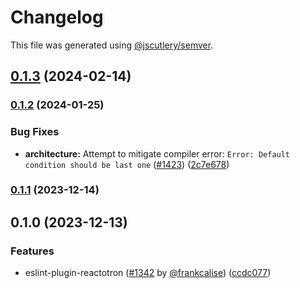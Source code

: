 # Changelog

This file was generated using [@jscutlery/semver](https://github.com/jscutlery/semver).

## [0.1.3](https://github.com/infinitered/reactotron/compare/eslint-plugin-reactotron@0.1.2...eslint-plugin-reactotron@0.1.3) (2024-02-14)

### [0.1.2](https://github.com/infinitered/reactotron/compare/eslint-plugin-reactotron@0.1.1...eslint-plugin-reactotron@0.1.2) (2024-01-25)


### Bug Fixes

* **architecture:** Attempt to mitigate compiler error: `Error: Default condition should be last one` ([#1423](https://github.com/infinitered/reactotron/issues/1423)) ([2c7e678](https://github.com/infinitered/reactotron/commit/2c7e678e5afaea79cd01f4ab6e90bd67339fc80a))

### [0.1.1](https://github.com/infinitered/reactotron/compare/eslint-plugin-reactotron@0.1.0...eslint-plugin-reactotron@0.1.1) (2023-12-14)

## 0.1.0 (2023-12-13)


### Features

* eslint-plugin-reactotron ([#1342](https://github.com/infinitered/reactotron/issues/1342) by [@frankcalise](https://github.com/frankcalise)) ([ccdc077](https://github.com/infinitered/reactotron/commit/ccdc077af9c43a6bd76ebde90051b97c592d7a1a))
